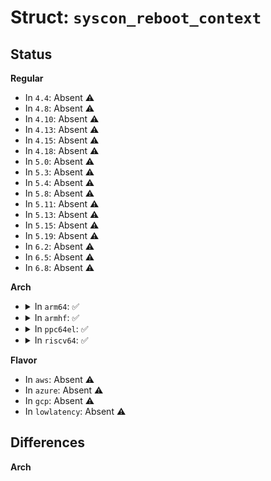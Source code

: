 # Struct: <code>syscon_reboot_context</code>

## Status
<b>Regular</b>
<ul>
<li>
In <code>4.4</code>: Absent ⚠️
</li>
<li>
In <code>4.8</code>: Absent ⚠️
</li>
<li>
In <code>4.10</code>: Absent ⚠️
</li>
<li>
In <code>4.13</code>: Absent ⚠️
</li>
<li>
In <code>4.15</code>: Absent ⚠️
</li>
<li>
In <code>4.18</code>: Absent ⚠️
</li>
<li>
In <code>5.0</code>: Absent ⚠️
</li>
<li>
In <code>5.3</code>: Absent ⚠️
</li>
<li>
In <code>5.4</code>: Absent ⚠️
</li>
<li>
In <code>5.8</code>: Absent ⚠️
</li>
<li>
In <code>5.11</code>: Absent ⚠️
</li>
<li>
In <code>5.13</code>: Absent ⚠️
</li>
<li>
In <code>5.15</code>: Absent ⚠️
</li>
<li>
In <code>5.19</code>: Absent ⚠️
</li>
<li>
In <code>6.2</code>: Absent ⚠️
</li>
<li>
In <code>6.5</code>: Absent ⚠️
</li>
<li>
In <code>6.8</code>: Absent ⚠️
</li>
</ul>
<b>Arch</b>
<ul>
<li>
<details>
<summary>In <code>arm64</code>: ✅</summary>

```c
struct syscon_reboot_context {
    struct regmap *map;
    u32 offset;
    u32 value;
    u32 mask;
    struct notifier_block restart_handler;
};
```
</details>
</li>
<li>
<details>
<summary>In <code>armhf</code>: ✅</summary>

```c
struct syscon_reboot_context {
    struct regmap *map;
    u32 offset;
    u32 value;
    u32 mask;
    struct notifier_block restart_handler;
};
```
</details>
</li>
<li>
<details>
<summary>In <code>ppc64el</code>: ✅</summary>

```c
struct syscon_reboot_context {
    struct regmap *map;
    u32 offset;
    u32 value;
    u32 mask;
    struct notifier_block restart_handler;
};
```
</details>
</li>
<li>
<details>
<summary>In <code>riscv64</code>: ✅</summary>

```c
struct syscon_reboot_context {
    struct regmap *map;
    u32 offset;
    u32 value;
    u32 mask;
    struct notifier_block restart_handler;
};
```
</details>
</li>
</ul>
<b>Flavor</b>
<ul>
<li>
In <code>aws</code>: Absent ⚠️
</li>
<li>
In <code>azure</code>: Absent ⚠️
</li>
<li>
In <code>gcp</code>: Absent ⚠️
</li>
<li>
In <code>lowlatency</code>: Absent ⚠️
</li>
</ul>

## Differences
<b>Arch</b>
<ul>
</ul>
